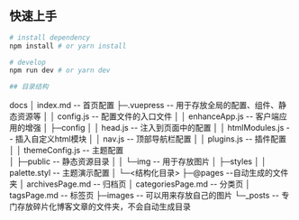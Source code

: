 
## 快速上手

```bash
# install dependency
npm install # or yarn install

# develop
npm run dev # or yarn dev

## 目录结构

```
docs
│  index.md -- 首页配置
├─.vuepress -- 用于存放全局的配置、组件、静态资源等
│  │  config.js -- 配置文件的入口文件
│  │  enhanceApp.js -- 客户端应用的增强
│  ├─config
│  │      head.js -- 注入到页面<head>中的配置
│  │      htmlModules.js -- 插入自定义html模块
│  │      nav.js -- 顶部导航栏配置
│  │      plugins.js -- 插件配置
│  │      themeConfig.js -- 主题配置   
│  ├─public -- 静态资源目录
│  │  └─img -- 用于存放图片
│  ├─styles
│  │       palette.styl -- 主题演示配置
│  └─<结构化目录>
├─@pages --自动生成的文件夹
│      archivesPage.md -- 归档页
│      categoriesPage.md -- 分类页
│      tagsPage.md -- 标签页
├─images -- 可以用来存放自己的图片
└─_posts -- 专门存放碎片化博客文章的文件夹，不会自动生成目录
```
